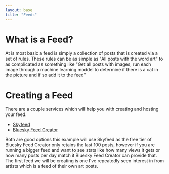 ```yaml
---
layout: base
title: "Feeds"
---
```


# What is a Feed?

At is most basic a feed is simply a collection of posts that is created via a set of rules.  These rules can be as simple as "All posts with the word art" to as complicated as something like "Get all posts with images, run each image through a machine learning moddel to determine if there is a cat in the picture and if so add it to the feed"

# Creating a Feed

There are a couple services which will help you with creating and hosting your feed.

* [Skyfeed](https://skyfeed.app/)
* [Bluesky Feed Creator](https://blueskyfeedcreator.com/)

Both are good options this example will use Skyfeed as the free tier of Bluesky Feed Creator only retains the last 100 posts, however if you are running a bigger feed and want to see stats like how many views it gets or how many posts per day match it Bluesky Feed Creator can provide that.  The first feed we will be creating is one I've repeatedly seen interest in from artists which is a feed of their own art posts.

